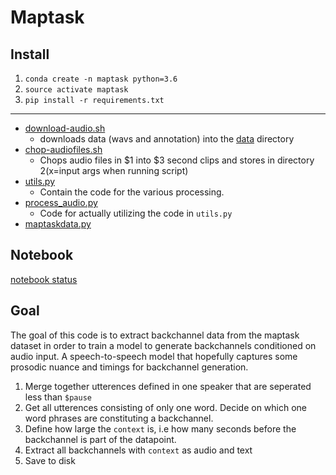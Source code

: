 # Maptask

## Install

1. `conda create -n maptask python=3.6`
2. `source activate maptask`
3. `pip install -r requirements.txt`

---------------------

* [download-audio.sh](./download-audio.sh)
  - downloads data (wavs and annotation) into the [data](./data/) directory
* [chop-audiofiles.sh](./chop-audiofiles.sh) 
  - Chops audio files in $1 into $3 second clips and stores in directory $2 ($x=input args when running script)
* [utils.py](./utils.py)
  - Contain the code for the various processing.
* [process\_audio.py](./process_audio.py)
  - Code for actually utilizing the code in `utils.py`
* [maptaskdata.py](./maptaskdata.py)


## Notebook

[notebook status](/notes/programming.ipynb)


## Goal

The goal of this code is to extract backchannel data from the maptask dataset in order
to train a model to generate backchannels conditioned on audio input. A speech-to-speech
model that hopefully captures some prosodic nuance and timings for backchannel generation.

1. Merge together utterences defined in one speaker that are seperated less than `$pause`
2. Get all utterences consisting of only one word. Decide on which one word phrases are
   constituting a backchannel.
3. Define how large the `context` is, i.e how many seconds before the backchannel is part of
   the datapoint.
4. Extract all backchannels with `context` as audio and text
5. Save to disk

